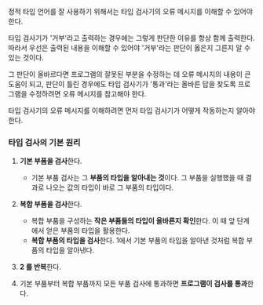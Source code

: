 정적 타입 언어를 잘 사용하기 위해서는 타입 검사기의 오류 메시지를 이해할 수 있어야 한다.

타입 검사기가 '거부'라고 출력하는 경우에는 그렇게 판단한 이유를 항상 함께 출력한다.
따라서 우선은 출력된 내용을 이해할 수 있어야 '거부'라는 판단이 옳은지 그른지 알 수 있는 것이다.

그 판단이 올바르다면 프로그램의 잘못된 부분을 수정하는 데 오류 메시지의 내용이 큰 도움이 되고,
판단이 틀린 경우에도 타입 검사기가 '통과'라는 올바른 답을 찾도록 프로그램을 수정하려면 오류 메시지를 참고해야 한다.

타입 검사기의 오류 메시지를 이해하려면 먼저 타입 검사기가 어떻게 작동하는지 알아야 한다.

### 타입 검사의 기본 원리

1. **기본 부품을 검사**한다.
   - 기본 부품 검사는 그 **부품의 타입을 알아내는 것**이다.
     그 부품을 실행했을 때 결과로 나오는 값의 타입이 바로 그 부품의 타입이다.

2. **복합 부품을 검사**한다.
	- 복합 부품을 구성하는 **작은 부품들의 타입이 올바른지 확인**한다.
	  이 때 앞 단계에서 얻은 부품의 타입을 활용한다.
	- **복합 부품의 타입을 검사**한다.
	  1에서 기본 부품의 타입을 알아낸 것처럼 복합 부품의 타입을 알아낸다.

3. **2 를 반복**한다.

4. 기본 부품부터 복합 부품까지 모든 부품 검사에 통과하면 **프로그램이 검사를 통과**한다.